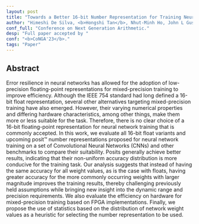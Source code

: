 ```yaml
---
layout: post
title: "Towards a Better 16-bit Number Representation for Training Neural Networks"
author: "Himeshi De Silva, <b>Hongshi Tan</b>, Nhut-Minh Ho, John L Gustafson, Weng-Fai Wong."
conf_full: "Conference on Next Generation Arithmetic."
desp: "Full paper accepted by "
conf: "<b>CoNGA'23</b>."
tags: "Paper"
---
```



## Abstract
Error resilience in neural networks has allowed for the adoption of low-precision floating-point representations for mixed-precision training to improve efficiency. Although the IEEE 754 standard had long defined a 16-bit float representation, several other alternatives targeting mixed-precision training have also emerged. However, their varying numerical properties and differing hardware characteristics, among other things, make them more or less suitable for the task. Therefore, there is no clear choice of a 16-bit floating-point representation for neural network training that is commonly accepted. In this work, we evaluate all 16-bit float variants and upcoming posit™ number representations proposed for neural network training on a set of Convolutional Neural Networks (CNNs) and other benchmarks to compare their suitability. Posits generally achieve better results, indicating that their non-uniform accuracy distribution is more conducive for the training task. Our analysis suggests that instead of having the same accuracy for all weight values, as is the case with floats, having greater accuracy for the more commonly occurring weights with larger magnitude improves the training results, thereby challenging previously held assumptions while bringing new insight into the dynamic range and precision requirements. We also evaluate the efficiency on hardware for mixed-precision training based on FPGA implementations. Finally, we propose the use of statistics based on the distribution of network weight values as a heuristic for selecting the number representation to be used.


